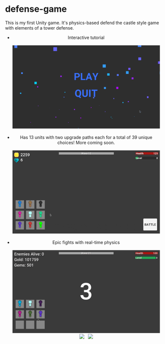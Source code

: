 # defense-game
This is my first Unity game. It's physics-based defend the castle style game with elements of a tower defense.

<div align="center">
<ul>
  <li>Interactive tutorial</li>
  &nbsp;
  <img src="Images/tutorial.gif"/><br/>
  &nbsp;
  <li>Has 13 units with two upgrade paths each for a total of 39 unique choices! More coming soon.</li><br/>
  <img src="Images/units.gif"/><br/>
  &nbsp;
  <li>Epic fights with real-time physics</li><br/>
  <img src="Images/fight0.gif"/>
  &nbsp;
  <img src="Images/fight1.gif"/>
  &nbsp;
  <img src="Images/fight2.gif"/>
  &nbsp;
</ul>
</div>
